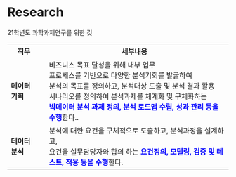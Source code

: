# Research
21학년도 과학과제연구를 위한 깃


<table style="width:100%">

  <tr>
    <th>직무</th>
    <th>세부내용</th>
  </tr>

  <tr>
    <td><b>데이터 기획</b></td>
    <td style="text-align:left; padding-left:20px">비즈니스 목표 달성을 위해 내부 업무<br> 프로세스를 기반으로 다양한 분석기회를 발굴하여<br> 분석의 목표를 정의하고, 분석대상 도출 및 분석 결과 활용<br> 시나리오를 정의하여 분석과제를 체계화 및 구체화하는<br> <b style="color:blue">빅데이터 분석 과제 정의, 분석 로드맵 수립, 성과 관리 등을 수행</b>한다..</td>
  </tr>

  <tr>
  <td><b>데이터 분석</b></td>
  <td style="text-align:left; padding-left:20px">분석에 대한 요건을 구체적으로 도출하고, 분석과정을 설계하고, <br> 요건을 실무담당자와 합의 하는 <b style="color:blue">요건정의, 모델링, 검증 및 테스트, 적용 등을 수행</b>한다. </td>
  </tr>

</table>
